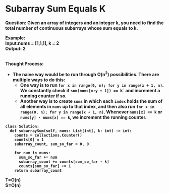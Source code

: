 # Subarray Sum Equals K

<b>Question: Given an array of integers and an integer k, you need to find the total number of continuous subarrays whose sum equals to k.</b>

<b>Example:<br> 
Input:nums = [1,1,1], k = 2<br>
Output: 2<br>  
<b>

Thought Process:
* The naive way would be to run through O(n<sup>2</sup>) possibilities. There are multiple ways to do this:
  * One way is to run `for x in range(0, n); for y in range(x + 1, n)`. We constantly check if `sum(nums[x:y + 1]) == `k` and increment a running counter if so.
  * Another way is to create `sums` in which each `index` holds the sum of all elements in `nums` up to that index, and then also run `for x in range(0, n); for y in range(x + 1, n)`. Whenever `nums[x] == k` or `nums[y] - nums[x] == k`, we increment the running counter.
  
```
class Solution:
  def subarraySum(self, nums: List[int], k: int) -> int:
    counts = collections.Counter()
    counts[0] = 1
    subarray_count, sum_so_far = 0, 0

    for num in nums:
      sum_so_far += num
      subarray_count += counts[sum_so_far - k]
      counts[sum_so_far] += 1
    return subarray_count
```
T=O(n)<br>
S=O(n)<br>
